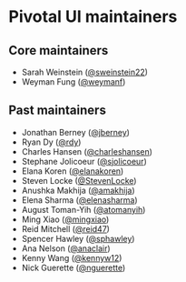 # Pivotal UI maintainers

## Core maintainers

* Sarah Weinstein ([@sweinstein22](https://github.com/sweinstein22))
* Weyman Fung ([@weymanf](https://github.com/weymanf))

## Past maintainers

* Jonathan Berney ([@jberney](https://github.com/jberney))
* Ryan Dy ([@rdy](https://github.com/rdy))
* Charles Hansen ([@charleshansen](https://github.com/charleshansen))
* Stephane Jolicoeur ([@sjolicoeur](https://github.com/sjolicoeur))
* Elana Koren ([@elanakoren](https://github.com/elanakoren))
* Steven Locke ([@StevenLocke](https://github.com/StevenLocke))
* Anushka Makhija ([@amakhija](https://github.com/amakhija))
* Elena Sharma ([@elenasharma](https://github.com/elenasharma))
* August Toman-Yih ([@atomanyih](https://github.com/atomanyih))
* Ming Xiao ([@mingxiao](https://github.com/mingxiao))
* Reid Mitchell ([@reid47](https://github.com/reid47))
* Spencer Hawley ([@sphawley](https://github.com/sphawley))
* Ana Nelson ([@anaclair](https://github.com/anaclair))
* Kenny Wang ([@kennyw12](https://github.com/kennyw12))
* Nick Guerette ([@nguerette](https://github.com/nguerette))
